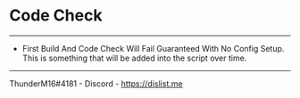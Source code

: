 # Code Check
---
- First Build And Code Check Will Fail Guaranteed With No Config Setup. This is something that will be added into the script over time.
---
ThunderM16#4181 - Discord - https://dislist.me
